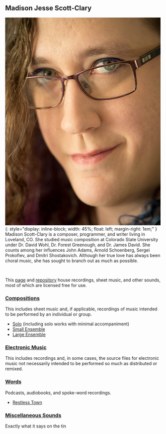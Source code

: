 ## Madison Jesse Scott-Clary

![Head shot](headshot.jpg){: style="display: inline-block; width: 45%; float: left; margin-right: 1em;" }
Madison Scott-Clary is a composer, programmer, and writer living in Loveland, CO. She studied music composition at Colorado State University under Dr. David Wohl, Dr. Forest Greenough, and Dr. James David. She counts among her influences John Adams, Arnold Schoenberg, Sergei Prokofiev, and Dmitri Shostakovich. Although her true love has always been choral music, she has sought to branch out as much as possible.

<br clear="all" />

This [page](http://sounds.drab-makyo.com) and [repository](https://github.com/makyo/sounds) house recordings, sheet music, and other sounds, most of which are licensed free for use.

### [Compositions](compositions)

This includes sheet music and, if applicable, recordings of music intended to be performed by an individual or group.

* [Solo](compositions/solo) (including solo works with minimal accompaniment)
* [Small Ensemble](compositions/small-ensemble)
* [Large Ensemble](compositions/large-ensemble)

### [Electronic Music](electronic-music)

This includes recordings and, in some cases, the source files for electronic music not necessarily intended to be performed so much as distributed or remixed.

### [Words](words)

Podcasts, audiobooks, and spoke-word recordings.

* [Restless Town](words/restless-town)

### [Miscellaneous Sounds](misc)

Exactly what it says on the tin
